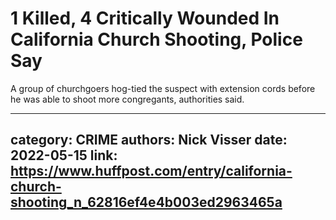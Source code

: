 # 1 Killed, 4 Critically Wounded In California Church Shooting, Police Say

A group of churchgoers hog-tied the suspect with extension cords before he was able to shoot more congregants, authorities said.

---
category: CRIME
authors: Nick Visser
date: 2022-05-15
link: https://www.huffpost.com/entry/california-church-shooting_n_62816ef4e4b003ed2963465a
---
